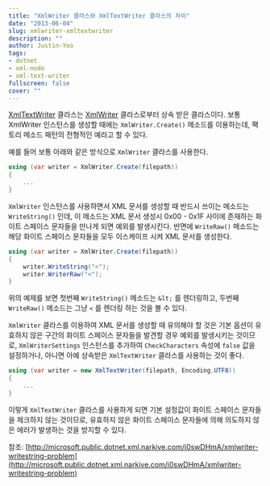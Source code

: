 ```yaml
---
title: "XmlWriter 클라스와 XmlTextWriter 클라스의 차이"
date: "2013-06-04"
slug: xmlwriter-xmltextwriter
description: ""
author: Justin-Yoo
tags:
- dotnet
- xml-node
- xml-text-writer
fullscreen: false
cover: ""
---
```


[XmlTextWriter](http://msdn.microsoft.com/en-us/library/system.xml.xmltextwriter(v=vs.110).aspx) 클라스는 [XmlWriter](http://msdn.microsoft.com/en-us/library/system.xml.xmlwriter(v=vs.110).aspx) 클라스로부터 상속 받은 클라스이다. 보통 XmlWriter 인스턴스를 생성할 때에는 `XmlWriter.Create()` 메소드를 이용하는데, 팩토리 메소드 패턴의 전형적인 예라고 할 수 있다.

예를 들어 보통 아래와 같은 방식으로 `XmlWriter` 클라스를 사용한다.

```csharp
using (var writer = XmlWriter.Create(filepath))
{
    ...
}
```

`XmlWriter` 인스턴스를 사용하면서 XML 문서를 생성할 때 반드시 쓰이는 메소드는 `WriteString()` 인데, 이 메소드는 XML 문서 생성시 0x00 - 0x1F 사이에 존재하는 화이트 스페이스 문자들을 만나게 되면 예외를 발생시킨다. 반면에 `WriteRaw()` 메소드는 해당 화이트 스페이스 문자들을 모두 이스케이프 시켜 XML 문서를 생성한다.

```csharp
using (var writer = XmlWriter.Create(filepath))
{
    writer.WriteString("<");
    writer.WriterRaw("<");
}
```

위의 예제를 보면 첫번째 `WriteString()` 메소드는 `&lt;` 를 렌더링하고, 두번째 `WriteRaw()` 메소드는 그냥 `<` 를 렌더링 하는 것을 볼 수 있다.

`XmlWriter` 클라스를 이용하여 XML 문서를 생성할 때 유의해야 할 것은 기본 옵션이 유효하지 않은 구간의 화이트 스페이스 문자들을 발견할 경우 예외를 발생시키는 것이므로, `XmlWriterSettings` 인스턴스를 추가하여 `CheckCharacters` 속성에 `false` 값을 설정하거나, 아니면 아예 상속받은 `XmlTextWriter` 클라스를 사용하는 것이 좋다.

```csharp
using (var writer = new XmlTextWriter(filepath, Encoding.UTF8))
{
    ...
}
```

이렇게 `XmlTextWriter` 클라스를 사용하게 되면 기본 설정값이 화이트 스페이스 문자들을 체크하지 않는 것이므로, 유효하지 않은 화이트 스페이스 문자들에 의해 의도하지 않은 에러가 발생하는 것을 방지할 수 있다.

참조: [http://microsoft.public.dotnet.xml.narkive.com/i0swDHmA/xmlwriter-writestring-problem](http://microsoft.public.dotnet.xml.narkive.com/i0swDHmA/xmlwriter-writestring-problem)
